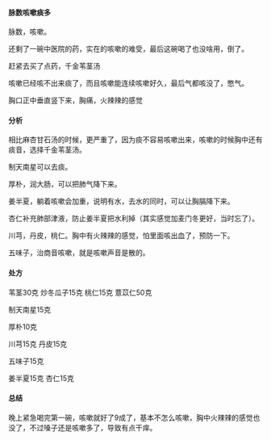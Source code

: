 #### 脉数咳嗽痰多

脉数，咳嗽。

还剩了一碗中医院的药，实在的咳嗽的难受，最后这碗喝了也没啥用，倒了。

赶紧去买了点药，千金苇茎汤

咳嗽已经咳不出来痰了，而且咳嗽能连续咳嗽好久，最后气都咳没了，憋气。

胸口正中垂直竖下来，胸痛，火辣辣的感觉

#### 分析

相比麻杏甘石汤的时候，更严重了，因为痰不容易咳嗽出来，咳嗽的时候胸中还有痰音，选择千金苇茎汤。

制天南星可以去痰。

厚朴，润大肠，可以把肺气降下来。

姜半夏，躺着咳嗽会加重，说明有水，去水的同时，可以让胸膈降下来。

杏仁补充肺部津液，防止姜半夏把水利掉（其实感觉加麦门冬更好，当时忘了）。

川芎，丹皮，桃仁。胸中有火辣辣的感觉，怕里面咳出血了，预防一下。

五味子，治商音咳嗽，就是咳嗽声音是散的。

#### 处方

苇茎30克 炒冬瓜子15克 桃仁15克 薏苡仁50克 

制天南星15克

厚朴10克

川芎15克 丹皮15克

五味子15克

姜半夏15克 杏仁15克

#### 总结

晚上紧急喝完第一碗，咳嗽就好了9成了，基本不怎么咳嗽，胸中火辣辣的感觉也没了，不过嗓子还是咳嗽多了，导致有点干痒。